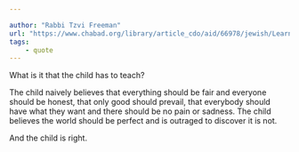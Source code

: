 ```yaml
---

author: "Rabbi Tzvi Freeman"
url: "https://www.chabad.org/library/article_cdo/aid/66978/jewish/Learning-the-Child.htm"
tags: 
    - quote
---
```

What is it that the child has to teach? 

The child naively believes that everything should be fair and everyone should be honest, that only good should prevail, that everybody should have what they want and there should be no pain or sadness. The child believes the world should be perfect and is outraged to discover it is not. 

And the child is right.